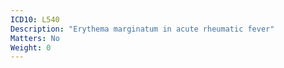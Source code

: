 ```yaml
---
ICD10: L540
Description: "Erythema marginatum in acute rheumatic fever"
Matters: No
Weight: 0
---
```

